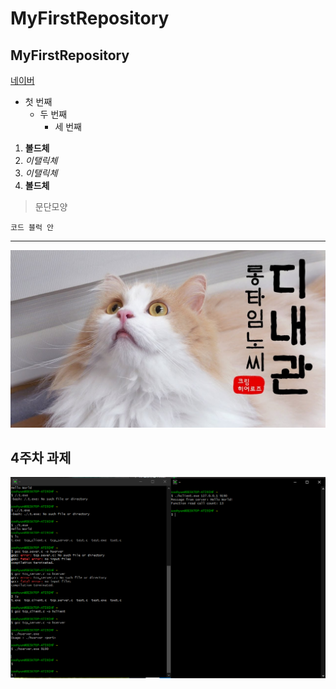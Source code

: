 # MyFirstRepository
## MyFirstRepository

[네이버](https://www.naver.com)

- 첫 번째  
  - 두 번째 
    - 세 번째
 
 1. **볼드체**
 2. _이탤릭체_
 3. *이탤릭체*
 4. __볼드체__

>문단모양
>
```
코드 블럭 안
```

* * *

<img width="" height="" src="./png/maxresdefault.jpg"></img>

## 4주차 과제
<img width="" height="" src="./png/4주차 과제.PNG"></img>
